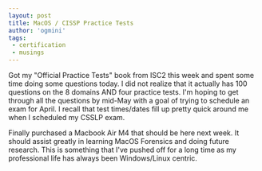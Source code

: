 ```yaml
---
layout: post
title: MacOS / CISSP Practice Tests
author: 'ogmini'
tags:
 - certification
 - musings
---
```


Got my "Official Practice Tests" book from ISC2 this week and spent some time doing some questions today. I did not realize that it actually has 100 questions on the 8 domains AND four practice tests. I'm hoping to get through all the questions by mid-May with a goal of trying to schedule an exam for April. I recall that test times/dates fill up pretty quick around me when I scheduled my CSSLP exam. 

Finally purchased a Macbook Air M4 that should be here next week. It should assist greatly in learning MacOS Forensics and doing future research. This is something that I've pushed off for a long time as my professional life has always been Windows/Linux centric. 


